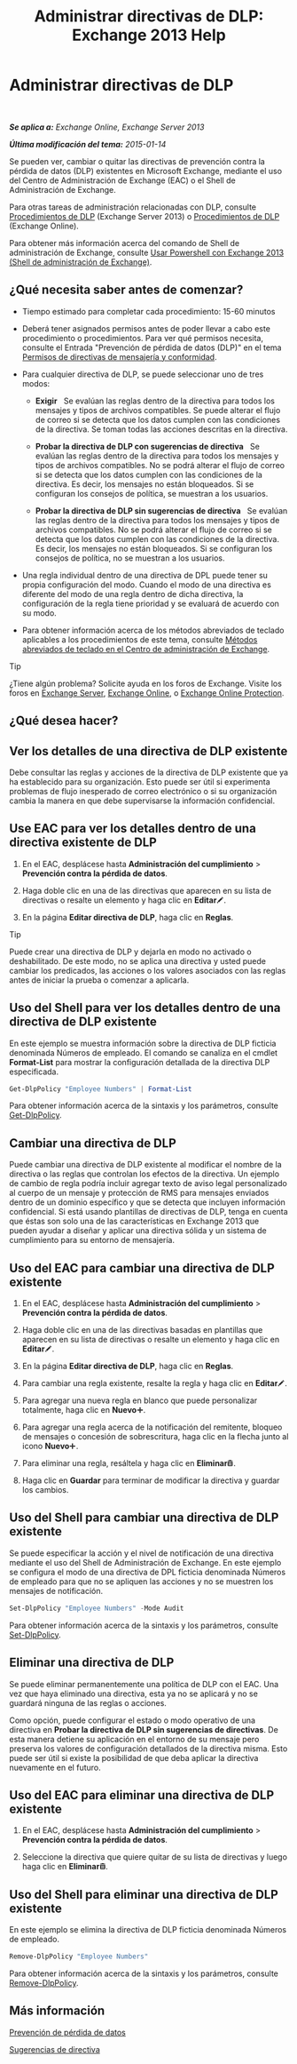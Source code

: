 ﻿---
title: 'Administrar directivas de DLP: Exchange 2013 Help'
TOCTitle: Administrar directivas de DLP
ms:assetid: ba81fabd-7f7f-4ef7-968f-ce851ada9d70
ms:mtpsurl: https://technet.microsoft.com/es-es/library/JJ673559(v=EXCHG.150)
ms:contentKeyID: 49895869
ms.date: 04/23/2018
mtps_version: v=EXCHG.150
ms.translationtype: HT
---

# Administrar directivas de DLP

 

_**Se aplica a:** Exchange Online, Exchange Server 2013_

_**Última modificación del tema:** 2015-01-14_

Se pueden ver, cambiar o quitar las directivas de prevención contra la pérdida de datos (DLP) existentes en Microsoft Exchange, mediante el uso del Centro de Administración de Exchange (EAC) o el Shell de Administración de Exchange.

Para otras tareas de administración relacionadas con DLP, consulte [Procedimientos de DLP](dlp-procedures-exchange-2013-help.md) (Exchange Server 2013) o [Procedimientos de DLP](https://technet.microsoft.com/es-es/library/jj938003\(v=exchg.150\)) (Exchange Online).

Para obtener más información acerca del comando de Shell de administración de Exchange, consulte [Usar Powershell con Exchange 2013 (Shell de administración de Exchange)](https://technet.microsoft.com/es-es/library/bb123778\(v=exchg.150\)).

## ¿Qué necesita saber antes de comenzar?

  - Tiempo estimado para completar cada procedimiento: 15-60 minutos

  - Deberá tener asignados permisos antes de poder llevar a cabo este procedimiento o procedimientos. Para ver qué permisos necesita, consulte el Entrada "Prevención de pérdida de datos (DLP)" en el tema [Permisos de directivas de mensajería y conformidad](messaging-policy-and-compliance-permissions-exchange-2013-help.md).

  - Para cualquier directiva de DLP, se puede seleccionar uno de tres modos:
    
      -    **Exigir**   Se evalúan las reglas dentro de la directiva para todos los mensajes y tipos de archivos compatibles. Se puede alterar el flujo de correo si se detecta que los datos cumplen con las condiciones de la directiva. Se toman todas las acciones descritas en la directiva.
    
      -    **Probar la directiva de DLP con sugerencias de directiva**   Se evalúan las reglas dentro de la directiva para todos los mensajes y tipos de archivos compatibles. No se podrá alterar el flujo de correo si se detecta que los datos cumplen con las condiciones de la directiva. Es decir, los mensajes no están bloqueados. Si se configuran los consejos de política, se muestran a los usuarios.
    
      -    **Probar la directiva de DLP sin sugerencias de directiva**   Se evalúan las reglas dentro de la directiva para todos los mensajes y tipos de archivos compatibles. No se podrá alterar el flujo de correo si se detecta que los datos cumplen con las condiciones de la directiva. Es decir, los mensajes no están bloqueados. Si se configuran los consejos de política, no se muestran a los usuarios.

  - Una regla individual dentro de una directiva de DPL puede tener su propia configuración del modo. Cuando el modo de una directiva es diferente del modo de una regla dentro de dicha directiva, la configuración de la regla tiene prioridad y se evaluará de acuerdo con su modo.

  - Para obtener información acerca de los métodos abreviados de teclado aplicables a los procedimientos de este tema, consulte [Métodos abreviados de teclado en el Centro de administración de Exchange](keyboard-shortcuts-in-the-exchange-admin-center-exchange-online-protection-help.md).


> [!TIP]
> ¿Tiene algún problema? Solicite ayuda en los foros de Exchange. Visite los foros en <A href="https://go.microsoft.com/fwlink/p/?linkid=60612">Exchange Server</A>, <A href="https://go.microsoft.com/fwlink/p/?linkid=267542">Exchange Online</A>, o <A href="https://go.microsoft.com/fwlink/p/?linkid=285351">Exchange Online Protection</A>.



## ¿Qué desea hacer?

## Ver los detalles de una directiva de DLP existente

Debe consultar las reglas y acciones de la directiva de DLP existente que ya ha establecido para su organización. Esto puede ser útil si experimenta problemas de flujo inesperado de correo electrónico o si su organización cambia la manera en que debe supervisarse la información confidencial.

## Use EAC para ver los detalles dentro de una directiva existente de DLP

1.  En el EAC, desplácese hasta **Administración del cumplimiento** \> **Prevención contra la pérdida de datos**.

2.  Haga doble clic en una de las directivas que aparecen en su lista de directivas o resalte un elemento y haga clic en **Editar**![Icono Editar](images/Bb124582.6f53ccb2-1f13-4c02-bea0-30690e6ea71d(EXCHG.150).gif "Icono Editar").

3.  En la página **Editar directiva de DLP**, haga clic en **Reglas**.


> [!TIP]
> Puede crear una directiva de DLP y dejarla en modo no activado o deshabilitado. De este modo, no se aplica una directiva y usted puede cambiar los predicados, las acciones o los valores asociados con las reglas antes de iniciar la prueba o comenzar a aplicarla.



## Uso del Shell para ver los detalles dentro de una directiva de DLP existente

En este ejemplo se muestra información sobre la directiva de DLP ficticia denominada Números de empleado. El comando se canaliza en el cmdlet **Format-List** para mostrar la configuración detallada de la directiva DLP especificada.

```powershell
Get-DlpPolicy "Employee Numbers" | Format-List
```

Para obtener información acerca de la sintaxis y los parámetros, consulte [Get-DlpPolicy](https://technet.microsoft.com/es-es/library/jj215752\(v=exchg.150\)).

## Cambiar una directiva de DLP

Puede cambiar una directiva de DLP existente al modificar el nombre de la directiva o las reglas que controlan los efectos de la directiva. Un ejemplo de cambio de regla podría incluir agregar texto de aviso legal personalizado al cuerpo de un mensaje y protección de RMS para mensajes enviados dentro de un dominio específico y que se detecta que incluyen información confidencial. Si está usando plantillas de directivas de DLP, tenga en cuenta que éstas son solo una de las características en Exchange 2013 que pueden ayudar a diseñar y aplicar una directiva sólida y un sistema de cumplimiento para su entorno de mensajería.

## Uso del EAC para cambiar una directiva de DLP existente

1.  En el EAC, desplácese hasta **Administración del cumplimiento** \> **Prevención contra la pérdida de datos**.

2.  Haga doble clic en una de las directivas basadas en plantillas que aparecen en su lista de directivas o resalte un elemento y haga clic en **Editar**![Icono Editar](images/Bb124582.6f53ccb2-1f13-4c02-bea0-30690e6ea71d(EXCHG.150).gif "Icono Editar").

3.  En la página **Editar directiva de DLP**, haga clic en **Reglas**.

4.  Para cambiar una regla existente, resalte la regla y haga clic en **Editar**![Icono Editar](images/Bb124582.6f53ccb2-1f13-4c02-bea0-30690e6ea71d(EXCHG.150).gif "Icono Editar").

5.  Para agregar una nueva regla en blanco que puede personalizar totalmente, haga clic en **Nuevo**![Agregar icono](images/JJ218640.c1e75329-d6d7-4073-a27d-498590bbb558(EXCHG.150).gif "Agregar icono").

6.  Para agregar una regla acerca de la notificación del remitente, bloqueo de mensajes o concesión de sobrescritura, haga clic en la flecha junto al icono **Nuevo**![Agregar icono](images/JJ218640.c1e75329-d6d7-4073-a27d-498590bbb558(EXCHG.150).gif "Agregar icono").

7.  Para eliminar una regla, resáltela y haga clic en **Eliminar**![Eliminar icono](images/Dd979797.14f639f6-61e8-4418-bbfb-0db14de9d2f5(EXCHG.150).gif "Eliminar icono").

8.  Haga clic en **Guardar** para terminar de modificar la directiva y guardar los cambios.

## Uso del Shell para cambiar una directiva de DLP existente

Se puede especificar la acción y el nivel de notificación de una directiva mediante el uso del Shell de Administración de Exchange. En este ejemplo se configura el modo de una directiva de DPL ficticia denominada Números de empleado para que no se apliquen las acciones y no se muestren los mensajes de notificación.

```powershell
Set-DlpPolicy "Employee Numbers" -Mode Audit
```

Para obtener información acerca de la sintaxis y los parámetros, consulte [Set-DlpPolicy](https://technet.microsoft.com/es-es/library/jj215778\(v=exchg.150\)).

## Eliminar una directiva de DLP

Se puede eliminar permanentemente una política de DLP con el EAC. Una vez que haya eliminado una directiva, esta ya no se aplicará y no se guardará ninguna de las reglas o acciones.

Como opción, puede configurar el estado o modo operativo de una directiva en **Probar la directiva de DLP sin sugerencias de directivas**. De esta manera detiene su aplicación en el entorno de su mensaje pero preserva los valores de configuración detallados de la directiva misma. Esto puede ser útil si existe la posibilidad de que deba aplicar la directiva nuevamente en el futuro.

## Uso del EAC para eliminar una directiva de DLP existente

1.  En el EAC, desplácese hasta **Administración del cumplimiento** \> **Prevención contra la pérdida de datos**.

2.  Seleccione la directiva que quiere quitar de su lista de directivas y luego haga clic en **Eliminar**![Eliminar icono](images/Dd979797.14f639f6-61e8-4418-bbfb-0db14de9d2f5(EXCHG.150).gif "Eliminar icono").

## Uso del Shell para eliminar una directiva de DLP existente

En este ejemplo se elimina la directiva de DLP ficticia denominada Números de empleado.

```powershell
Remove-DlpPolicy "Employee Numbers"
```

Para obtener información acerca de la sintaxis y los parámetros, consulte [Remove-DlpPolicy](https://technet.microsoft.com/es-es/library/jj215677\(v=exchg.150\)).

## Más información

[Prevención de pérdida de datos](https://docs.microsoft.com/es-es/exchange/security-and-compliance/data-loss-prevention/data-loss-prevention)

[Sugerencias de directiva](https://docs.microsoft.com/es-es/exchange/voice-mail-unified-messaging/set-up-client-voice-mail-features/set-up-outlook-voice-access)


